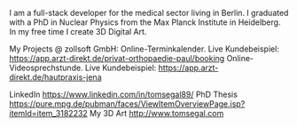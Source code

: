 I am a full-stack developer for the medical sector living in Berlin.
I graduated with a PhD in Nuclear Physics from the Max Planck Institute in Heidelberg.
In my free time I create 3D Digital Art.

My Projects @ zollsoft GmbH:
Online-Terminkalender. Live Kundebeispiel: https://app.arzt-direkt.de/privat-orthopaedie-paul/booking
Online-Videosprechstunde. Live Kundebeispiel: https://app.arzt-direkt.de/hautpraxis-jena

LinkedIn https://www.linkedin.com/in/tomsegal89/
PhD Thesis https://pure.mpg.de/pubman/faces/ViewItemOverviewPage.jsp?itemId=item_3182232
My 3D Art http://www.tomsegal.com
